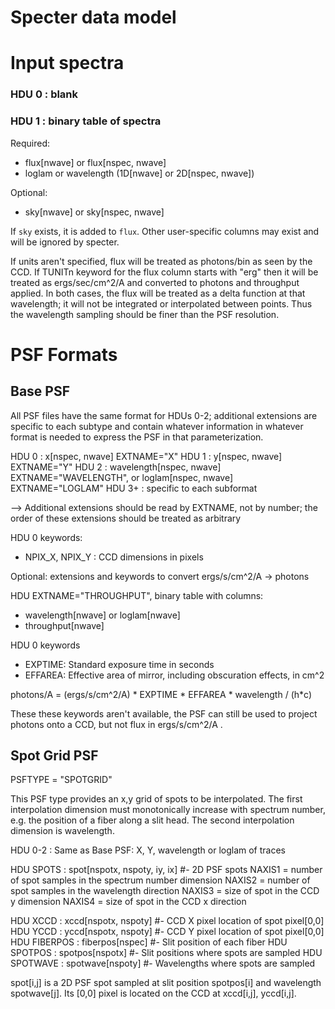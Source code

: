 Specter data model
==================

Input spectra
=============

### HDU 0 : blank ###

### HDU 1 : binary table of spectra ###

Required:
  - flux[nwave] or flux[nspec, nwave]
  - loglam or wavelength (1D[nwave] or 2D[nspec, nwave])

Optional:
  - sky[nwave] or sky[nspec, nwave]

If `sky` exists, it is added to `flux`.  Other user-specific columns may
exist and will be ignored by specter.

If units aren't specified, flux will be treated as photons/bin as seen
by the CCD.  If TUNITn keyword for the flux column starts with "erg" then
it will be treated as ergs/sec/cm^2/A and converted to photons and throughput
applied.  In both cases, the flux will be treated as a delta function at
that wavelength; it will not be integrated or interpolated between points.
Thus the wavelength sampling should be finer than the PSF resolution.


PSF Formats
===========

Base PSF
--------

All PSF files have the same format for HDUs 0-2; additional extensions
are specific to each subtype and contain whatever information in whatever
format is needed to express the PSF in that parameterization.

HDU 0 : x[nspec, nwave]             EXTNAME="X"
HDU 1 : y[nspec, nwave]             EXTNAME="Y"
HDU 2 : wavelength[nspec, nwave]    EXTNAME="WAVELENGTH", or
        loglam[nspec, nwave]        EXTNAME="LOGLAM"
HDU 3+ : specific to each subformat

--> Additional extensions should be read by EXTNAME, not by number; the
    order of these extensions should be treated as arbitrary

HDU 0 keywords:
  - NPIX_X, NPIX_Y : CCD dimensions in pixels

Optional: extensions and keywords to convert ergs/s/cm^2/A -> photons

HDU EXTNAME="THROUGHPUT", binary table with columns:
  - wavelength[nwave] or loglam[nwave]
  - throughput[nwave]

HDU 0 keywords
  - EXPTIME: Standard exposure time in seconds
  - EFFAREA: Effective area of mirror, including obscuration effects, in cm^2
  
photons/A = (ergs/s/cm^2/A) * EXPTIME * EFFAREA * wavelength / (h*c)

These these keywords aren't available, the PSF can still be used to project
photons onto a CCD, but not flux in ergs/s/cm^2/A .

Spot Grid PSF
-------------
PSFTYPE = "SPOTGRID"

This PSF type provides an x,y grid of spots to be interpolated.
The first interpolation dimension must monotonically increase with
spectrum number, e.g. the position of a fiber along a slit head.
The second interpolation dimension is wavelength.

HDU 0-2 : Same as Base PSF: X, Y, wavelength or loglam of traces

HDU SPOTS : spot[nspotx, nspoty, iy, ix]    #- 2D PSF spots
    NAXIS1 = number of spot samples in the spectrum number dimension
    NAXIS2 = number of spot samples in the wavelength direction
    NAXIS3 = size of spot in the CCD y dimension
    NAXIS4 = size of spot in the CCD x direction
    
HDU XCCD : xccd[nspotx, nspoty]     #- CCD X pixel location of spot pixel[0,0]
HDU YCCD : yccd[nspotx, nspoty]     #- CCD Y pixel location of spot pixel[0,0]
HDU FIBERPOS : fiberpos[nspec]      #- Slit position of each fiber
HDU SPOTPOS  : spotpos[nspotx]      #- Slit positions where spots are sampled
HDU SPOTWAVE : spotwave[nspoty]     #- Wavelengths where spots are sampled

spot[i,j] is a 2D PSF spot sampled at slit position spotpos[i] and
wavelength spotwave[j].  Its [0,0] pixel is located on the CCD at
xccd[i,j], yccd[i,j].




























